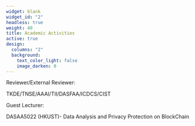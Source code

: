 ```yaml
---
widget: blank
widget_id: "2"
headless: true
weight: 40
title: Academic Activities
active: true
design:
  columns: "2"
  background:
    text_color_light: false
    image_darken: 0
---
```

Reviewer/External Reviewer: 

TKDE/TNSE/AAAI/TII/DASFAA/ICDCS/CIST

Guest Lecturer: 

DASAA5022 (HKUST)- Data Analysis and Privacy Protection on BlockChain